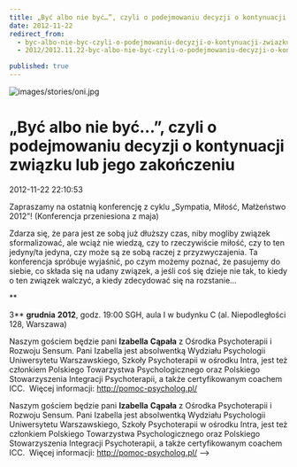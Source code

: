 ```yaml
---
title: „Być albo nie być…”, czyli o podejmowaniu decyzji o kontynuacji związku lub jego zakończeniu
date: 2012-11-22
redirect_from: 
  - byc-albo-nie-byc-czyli-o-podejmowaniu-decyzji-o-kontynuacji-zwiazku-lub-jego-zakonczeniu
  - 2012/2012.11.22-byc-albo-nie-byc-czyli-o-podejmowaniu-decyzji-o-kontynuacji-zwiazku-lub-jego-zakonczeniu

published: true
---
```



![images/stories/oni.jpg](images/stories/oni.jpg)

# „Być albo nie być…”, czyli o podejmowaniu decyzji o kontynuacji związku lub jego zakończeniu

<time>2012-11-22 22:10:53</time>


Zapraszamy na ostatnią konferencję z cyklu „Sympatia, Miłość, Małżeństwo
 2012”! (Konferencja przeniesiona z maja)

 Zdarza się, że para jest ze sobą już dłuższy czas, niby mogliby związek
 sformalizować, ale wciąż nie wiedzą, czy to rzeczywiście miłość, czy to ten
 jedyny/ta jedyna, czy może są ze sobą raczej z przyzwyczajenia. Ta konferencja
 spróbuje wyjaśnić, po czym możemy poznać, że pasujemy do siebie, co składa
 się na udany związek, a jeśli coś się dzieje nie tak, to kiedy o ten związek
 walczyć, a kiedy zdecydować się na rozstanie…

**

3** **grudnia** **2012**, godz.&nbsp;19:00
SGH, aula I w budynku C (al. Niepodległości 128, Warszawa)

<!--{{intro-break}}-->
Naszym gościem będzie pani **Izabella** **Cąpała** z Ośrodka Psychoterapii i Rozwoju Sensum. Pani Izabella jest absolwentką Wydziału Psychologii Uniwersytetu Warszawskiego, Szkoły Psychoterapii w ośrodku Intra, jest też członkiem Polskiego Towarzystwa Psychologicznego oraz Polskiego Stowarzyszenia Integracji Psychoterapii, a także certyfikowanym coachem ICC.&nbsp;
 Więcej informacji: http://pomoc-psycholog.pl/

<!--CONTENT FROM OLD SERVER (jos before 2013): 
Zapraszamy na ostatnią konferencję z cyklu „Sympatia, Miłość, Małżeństwo
 2012”! (Konferencja przeniesiona z maja)

 Zdarza się, że para jest ze sobą już dłuższy czas, niby mogliby związek
 sformalizować, ale wciąż nie wiedzą, czy to rzeczywiście miłość, czy to ten
 jedyny/ta jedyna, czy może są ze sobą raczej z przyzwyczajenia. Ta konferencja
 spróbuje wyjaśnić, po czym możemy poznać, że pasujemy do siebie, co składa
 się na udany związek, a jeśli coś się dzieje nie tak, to kiedy o ten związek
 walczyć, a kiedy zdecydować się na rozstanie…

**

3** **grudnia** **2012**, godz.&nbsp;19:00
SGH, aula I w budynku C (al. Niepodległości 128, Warszawa)


<!--{{intro-break}}-->

Naszym gościem będzie pani **Izabella** **Cąpała** z Ośrodka Psychoterapii i Rozwoju Sensum. Pani Izabella jest absolwentką Wydziału Psychologii Uniwersytetu Warszawskiego, Szkoły Psychoterapii w ośrodku Intra, jest też członkiem Polskiego Towarzystwa Psychologicznego oraz Polskiego Stowarzyszenia Integracji Psychoterapii, a także certyfikowanym coachem ICC.&nbsp;
 Więcej informacji: http://pomoc-psycholog.pl/
-->

<!--{{json:{"created_date":"2012-11-22 22:10:53","publish_down":"0000-00-00 00:00:00","id":"1149"}}}-->